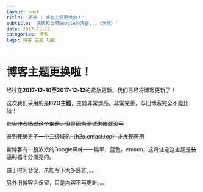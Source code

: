 ```yaml
---
layout: post
title: '更新 | 博客主题更换啦！'
subtitle: '清爽和自带Google的清香...（滑稽）'
date: 2017-12-12
categories: 博客
tags: 博客 主题 功能
---
```


# 博客主题更换啦！

经过在**2017-12-10至2017-12-12**的紧急更新，我们已经将博客更新了！

这次我们采用的是**H2O主题**，主题非常漂亮。非常完善，与旧博客完全不能比较！

~~其实作者搞过这个主题，但是因为测试失败就没用~~

~~直到我绑定了一个二级域名（h2o.cnfast.top）才发现可用~~

新博客有一股浓浓的Google风味——扁平、蓝色，emmm，这将注定这主题是~~装逼利器~~十分漂亮的。

由于时间仓促，未能写下太多感言。。。

另外旧博客会保留，只是内容不再更新。。。